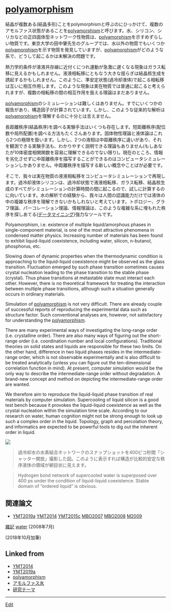 # [polyamorphism](polyamorphism.md)

結晶が複数ある(結晶多形)ことをpolymorphismと呼ぶのにひっかけて、複数のアモルファス状態があることを[polyamorphism](polyamorphism.md)と呼びます。水、シリコン、シリカなどの正四面体型ネットワーク性物質は、[polyamorphism](polyamorphism.md)を示すめずらしい物質です。東京大学の田中肇先生のグループでは、水以外の物質でもいくつか[polyamorphism](polyamorphism.md)を示す物質を発見していますが、[polyamorphism](polyamorphism.md)がどのような系で、どうして起こるかは未解決の問題です。

熱力学的条件が液液共存線に近付くにつれ運動が急激に遅くなる現象はガラス転移に見えるかもしれません。液液相転移にともなう大きな揺らぎは結晶核生成を誘起するかもしれません。このように、準安定状態(過冷却液体)で起こる相転移は互いに相互作用します。このような現象は実在物質では普通に起こると考えられますが、複数の相転移の間の相互作用を扱える理論はまだありません。

[polyamorphism](polyamorphism.md)のシミュレーションは難しくはありません。すでにいくつかの報告があり、構造因子が計算されています。しかし、このような従来的な解析は[polyamorphism](polyamorphism.md)を理解するのに十分とは言えません。

長距離秩序(結晶秩序)を調べる実験手法はいくつも存在します。短距離秩序(配位数や局所配置)を調べる方法もたくさんあります。固体物性理論と液体論はこれら2つの極限を扱います。しかし、2つの液相は中距離秩序に違いがあり、それを観測できる実験手法も、わかりやすく説明できる理論もありません(もしあなたが10体密度相関関数を容易に理解できるのでない限り)。現在のところ、情報を劣化させずに中距離秩序を描写することができるのはコンピュータシミュレーションしかありません。中距離秩序を描写する新しい概念やことばが必要です。

そこで、我々は実在物質の液液相転移をコンピュータシミュレーションで再現します。過冷却液体シリコンは、過冷却状態で液液相転移、ガラス転移、結晶核生成のすべてがシミュレーションの計算時間の間に起こるので、試しに計算するのに向いています。水の解析での経験から、我々は人間の認識能力だけでは液体の中の複雑な秩序を理解できないかもしれないと考えています。トポロジー、グラフ理論、パーコレーション理論、情報理論は、このような複雑な系に埋もれた秩序を探しあてる([データマイニング](データマイニング.md))強力なツールです。

Polyamorphism, i.e. existence of multiple liquid/amorphous phases in single-component material, is one of the most attractive phenomena in condensed matter physics. Increasing number of materials has been found to exhibit liquid-liquid coexistence, including water, silicon, n-butanol, phosphorus, etc.

Slowing down of dynamic properties when the thermodynamic condition is approaching to the liquid-liquid coexistence might be observed as the glass transition. Fluctuation emerged by such phase transition sometimes causes crystal nucleation leading to the phase transition to the stable phase (crystal). Thus phase transitions at metastable state must interact each other. However, there is no theoretical framework for treating the interaction between multiple phase transitions, although such a situation generally occurs in ordinary materials.

Simulation of [polyamorphism](polyamorphism.md) is not very difficult. There are already couple of successful reports of reproducing the experimental data such as structure factor. Such conventional analyses are, however, not satisfactory for understanding the [polyamorphism](polyamorphism.md).

There are many experimental ways of investigating the long-range order (i.e. crystalline order). There are also many ways of figuring out the short-range order (i.e. coordination number and local configurations). Traditional theories on solid states and liquids are responsible for these two limits. On the other hand, difference in two liquid phases resides in the intermediate-range order, which is not observable experimentally and is also difficult to be treated analytically (unless you can figure out the ten-dimensional correlation function in mind). At present, computer simulation would be the only way to describe the intermediate-range order without degradation. A brand-new concept and method on depicting the intermediate-range order are wanted.

We therefore aim to reproduce the liquid-liquid phase transition of real materials by computer simulation. Supercooling of liquid silicon is a good test bench because it provokes the liquid-liquid coexistence as well as the crystal nucleation within the simulation time scale. According to our research on water, human cognition might not be strong enough to look up such a complex order in the liquid. Topology, graph and percolation theory, and informatics are expected to be powerful tools to dig out the inherent order in liquid.

![](https://i.gyazo.com/5210f364cae83500efedb546e89583ac.png)

>過冷却水の水素結合ネットワークのスナップショットを400ピコ秒間「シャッター開放」撮影した図。このように表示すれば構造が比較的安定な秩序液体の領域が網目状に見えます。

>Hydrogen bond network of supercooled water is superposed over 400 ps under the condition of liquid-liquid coexistence. Stable domain of “ordered liquid” is obvious.



## 関連論文


* [YMT2019a](YMT2019a.md) [YMT2014](YMT2014.md) [YMT2015c](YMT2015c.md) [MBO2007](MBO2007.md) [MBO2008](MBO2008.md) [M2009](M2009.md)

[雑記](雑記.md) [water](water.md) 
(2008年7月)

(2018年10月加筆)



## Linked from

* [YMT2014](YMT2014.md)
* [YMT2019a](YMT2019a.md)
* [polyamorphism](polyamorphism.md)
* [アモルファス氷](アモルファス氷.md)
* [研究テーマ](研究テーマ.md)


----
[Edit](https://github.com/vitroid/vitroid.github.io/edit/master/MD/polyamorphism.md)
